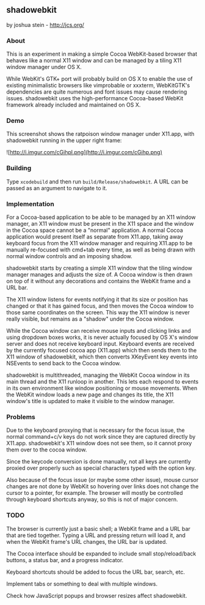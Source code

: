 ## shadowebkit
by joshua stein - http://jcs.org/


### About
This is an experiment in making a simple Cocoa WebKit-based browser that behaves like a normal X11 window and can be managed by a tiling X11 window manager under OS X.

While WebKit's GTK+ port will probably build on OS X to enable the use of existing minimalistic browsers like vimprobable or xxxterm, WebKitGTK's dependencies are quite numerous and font issues may cause rendering issues.  shadowebkit uses the high-performance Cocoa-based WebKit framework already included and maintained on OS X.


### Demo
This screenshot shows the ratpoison window manager under X11.app, with shadowebkit running in the upper right frame:

![http://i.imgur.com/cGihpl.png](http://i.imgur.com/cGihp.png)


### Building
Type `xcodebuild` and then run `build/Release/shadowebkit`.  A URL can be passed as an argument to navigate to it.


### Implementation
For a Cocoa-based application to be able to be managed by an X11 window manager, an X11 window must be present in the X11 space and the window in the Cocoa space cannot be a "normal" application.  A normal Cocoa application would present itself as separate from X11.app, taking away keyboard focus from the X11 window manager and requiring X11.app to be manually re-focused with cmd+tab every time, as well as being drawn with normal window controls and an imposing shadow.

shadowebkit starts by creating a simple X11 window that the tiling window manager manages and adjusts the size of.  A Cocoa window is then drawn on top of it without any decorations and contains the WebKit frame and a URL bar.

The X11 window listens for events notifying it that its size or position has changed or that it has gained focus, and then moves the Cocoa window to those same coordinates on the screen.  This way the X11 window is never really visible, but remains as a "shadow" under the Cocoa window.

While the Cocoa window can receive mouse inputs and clicking links and using dropdown boxes works, it is never actually focused by OS X's window server and does not receive keyboard input.  Keyboard events are received by the currently focused cocoa app (X11.app) which then sends them to the X11 window of shadowebkit, which then converts   XKeyEvent key events into NSEvents to send back to the Cocoa window.

shadowebkit is multithreaded, managing the WebKit Cocoa window in its main thread and the X11 runloop in another.  This lets each respond to events in its own environment like window positioning or mouse movements.  When the WebKit window loads a new page and changes its title, the X11 window's title is updated to make it visible to the window manager.


### Problems
Due to the keyboard proxying that is necessary for the focus issue, the normal command+c/v keys do not work since they are captured directly by X11.app.  shadowebkit's X11 window does not see them, so it cannot proxy them over to the cocoa window.

Since the keycode conversion is done manually, not all keys are currently proxied over properly such as special characters typed with the option key.

Also because of the focus issue (or maybe some other issue), mouse cursor changes are not done by WebKit so hovering over links does not change the cursor to a pointer, for example.  The browser will mostly be controlled through keyboard shortcuts anyway, so this is not of major concern.


### TODO
The browser is currently just a basic shell; a WebKit frame and a URL bar that are tied together.  Typing a URL and pressing return will load it, and when the WebKit frame's URL changes, the URL bar is updated.

The Cocoa interface should be expanded to include small stop/reload/back buttons, a status bar, and a progress indicator.

Keyboard shortcuts should be added to focus the URL bar, search, etc.

Implement tabs or something to deal with multiple windows.

Check how JavaScript popups and browser resizes affect shadowebkit.
